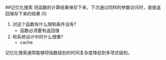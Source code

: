 ##记忆化搜索
将函数的计算结果保存下来，下次通过同样的参数访问时，直接返回保存下来的结果
问:
1. 对这个函数有什么限制条件没有? 
    - 函数必须要有返回值
2. 和系统设计中的什么很像? 
    - cache


记忆化搜索通常能够将指数级别的时间复杂度降低到多项式级别。